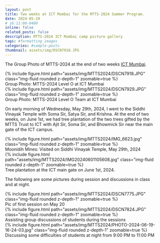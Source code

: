 ```yaml
---
layout: post
title: Two weeks at ICT Mumbai for the MTTS-2024 Summer Program.
date: 2024-05-20 
# 16:11:00-0400
inline: false
related_posts: false
description: MTTS-2024 ICT Mumbai camp picture gallery
tags: #formatting images
categories: #sample-posts
thumbnail: assets/img/DSCN7918.JPG
---
```

<!-- This is an example post with image galleries. -->
The Group Photo of MTTS-2024 at the end of two weeks [ICT Mumbai](https://www.ictmumbai.edu.in/).

<div class="row mt-3">
    <div class="col-sm mt-3 mt-md-0">
        {% include figure.html path="assets/img/MTTS2024/DSCN7918.JPG" class="img-fluid rounded z-depth-1" zoomable=true %}
        <div class="caption">
            Group Photo: MTTS-2024 Level O at ICT Mumbai
        </div>
    </div>
    <div class="col-sm mt-3 mt-md-0">
        {% include figure.html path="assets/img/MTTS2024/DSCN7929.JPG" class="img-fluid rounded z-depth-1" zoomable=true %}
        <div class="caption">
            Group Photo: MTTS-2024 Level O Team at ICT Mumbai
        </div>
    </div>
</div>
<!-- <div class="caption">
    A simple, elegant caption looks good between image rows, after each row, or doesn't have to be there at all.
</div> -->

<!-- Images can be made zoomable.
Simply add `data-zoomable` to `<img>` tags that you want to make zoomable. -->

On early morning of Wednesday, May 29th, 2024, I went to the Siddhi Vinayak Temple with Soma Sir, Satya Sir, and Krishna. At the end of two weeks, on June 1st, we had tree plantation of the two trees gifted by the MTTS Trust to ICT with Ajit Sir, Soma Sir, and Bhowmick Sir near the main gate of the ICT campus.

<div class="row mt-3">
    <div class="col-sm mt-3 mt-md-0">
        {% include figure.html path="assets/img/MTTS2024/IMG_6623.jpg" class="img-fluid rounded z-depth-1" zoomable=true %}
        <div class="caption">
            Moonidih Mines: Visited on Siddhi Vinayak Temple, May 29th, 2024
        </div>
    </div>
    <div class="col-sm mt-3 mt-md-0">
        {% include figure.html path="assets/img/MTTS2024/IMG20240601105608.jpg" class="img-fluid rounded z-depth-1" zoomable=true %}
        <div class="caption">
            Tree plantation at the ICT main gate on June 1st, 2024.
        </div>
    </div>
</div>

The following are some pictures during session and discussions in class and at night.

<div class="row mt-3">
    <div class="col-sm mt-3 mt-md-0">
        {% include figure.html path="assets/img/MTTS2024/DSCN7775.JPG" class="img-fluid rounded z-depth-1" zoomable=true %}
        <div class="caption">
            Pic of first session on May 20
        </div>
    </div>
    <div class="col-sm mt-3 mt-md-0">
        {% include figure.html path="assets/img/MTTS2024/DSCN7824.JPG" class="img-fluid rounded z-depth-1" zoomable=true %}
        <div class="caption">
            Assisting group discussions of students during the sessions
        </div>
    </div>
    <div class="col-sm mt-3 mt-md-0">
        {% include figure.html path="assets/img/MTTS2024/PHOTO-2024-06-19-16-24-03.jpg" class="img-fluid rounded z-depth-1" zoomable=true %}
        <div class="caption">
            Discussing some difficulties of students at night from 9:00 PM to 11:00 PM
        </div>
    </div>
</div>